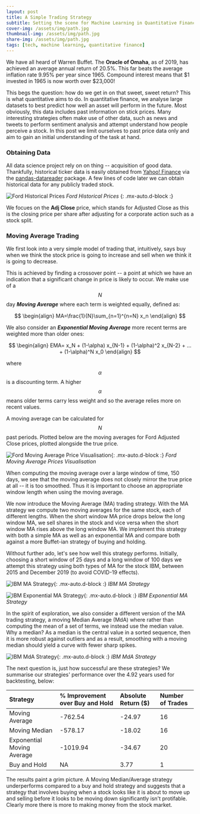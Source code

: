 ```yaml
---
layout: post
title: A Simple Trading Strategy
subtitle: Setting the scene for Machine Learning in Quantitative Finance
cover-img: /assets/img/path.jpg
thumbnail-img: /assets/img/path.jpg
share-img: /assets/img/path.jpg
tags: [tech, machine learning, quantitative finance]
---
```


We have all heard of Warren Buffet. The **Oracle of Omaha**, as of 2019, has achieved an average annual return of 20.5%. This far beats the average inflation rate 9.95% per year since 1965. Compound interest means that $1 invested in 1965 is now worth over $23,000!

This begs the question: how do we get in on that sweet, sweet return? This is what quantitative aims to do. In quantitative finance, we analyse large datasets to best predict how well an asset will perform in the future. Most obviously, this data includes past information on stick prices. Many interesting strategies often make use of other data, such as news and tweets to perform sentiment analysis and attempt understand how people perceive a stock. In this post we limit ourselves to past price data only and aim to gain an initial understanding of the task at hand.

### Obtaining Data

All data science project rely on on thing -- acquisition of good data. Thankfully, historical ticker data is easily obtained from [Yahoo! Finance](https://uk.finance.yahoo.com/?guccounter=1&guce_referrer=aHR0cHM6Ly93d3cuZ29vZ2xlLmNvbS8&guce_referrer_sig=AQAAAIbB0AKO_tF2jF5VE9Z2EySf8LfQTP9IWgtDh_NGUpJ0rG1wfDAKmigwoPF4Bnkp1Go9tV2v__3-0Fr3GoGOX7S49x3iI48ii-Ztg4Q8udMSFhwo3kvvvEViGBCcmmXqx2MyIW6cDg0E1Xuvd7zIZqBJ9uJX4XE3POn6cywbAI0f) via the [pandas-datareader](https://pandas-datareader.readthedocs.io/en/latest/#) package. A few lines of code later we can obtain historical data for any publicly traded stock. 

![Ford Historical Prices](/assets/blog/tech_blog/2020-07-09-tech-blog-A-Simple-Trading-Strategy/Ford_historical_prices_table.png)
*Ford Historical Prices*
{: .mx-auto.d-block :}

We focues on the **Adj Close** price, which stands for Adjusted Close as this is the closing price per share after adjusting for a corporate action such as a stock split. 

### Moving Average Trading

We first look into a very simple model of trading that, intuitively, says buy when we think the stock price is going to increase and sell when we think it is going to decrease. 

This is achieved by finding a crossover point -- a point at which we have an indication that a significant change in price is likely to occur. We make use of a $$ N $$ day ***Moving Average*** where each term is weighted equally, defined as:

$$
    \begin{align}
        MA=\frac{1}{N}\sum_{n=1}^{n=N} x_n
    \end{align}
$$

We also consider an ***Exponential Moving Average*** more recent terms are weighted more than older ones:

$$
    \begin{align}
        EMA= x_N + (1-\alpha) x_{N-1} + (1-\alpha)^2 x_{N-2} + ... + (1-\alpha)^N x_0
    \end{align}
$$

where $$ \alpha $$ is a discounting term. A higher $$ \alpha $$ means older terms carry less weight and so the average relies more on recent values.

A moving average can be calculated for $$ N $$ past periods. Plotted below are the moving averages for Ford Adjusted Close prices, plotted alongside the true price.

![Ford Moving Average Price Visualisation](/assets/blog/tech_blog/2020-07-09-tech-blog-A-Simple-Trading-Strategy/MA_visualisation.png){: .mx-auto.d-block :}
*Ford Moving Average Prices Visualisation*

When computing the moving average over a large window of time, 150 days, we see that the moving average does not closely mirror the true price at all -- it is too smoothed. Thus it is important to choose an appropriate window length when using the moving average. 

We now introduce the Moving Average (MA) trading strategy. With the MA strategy we compute two moving averages for the same stock, each of different lengths. When the short window MA price drops below the long window MA, we sell shares in the stock and vice versa when the short window MA rises above the long window MA. We implement this strategy with both a simple MA as well as an exponential MA and compare both against a more Buffet-ian strategy of buying and holding. 

Without further ado, let's see how well this strategy performs. Initially, choosing a short window of 25 days and a long window of 100 days we attempt this strategy using both types of MA for the stock IBM, between 2015 and December 2019 (to avoid COVID-19 effects). 

![IBM MA Strategy](/assets/blog/tech_blog/2020-07-09-tech-blog-A-Simple-Trading-Strategy/25_100_IBM_MA.png){: .mx-auto.d-block :}
*IBM MA Strategy*

![IBM Exponential MA Strategy](/assets/blog/tech_blog/2020-07-09-tech-blog-A-Simple-Trading-Strategy/25_100_IBM_EMA.png){: .mx-auto.d-block :}
*IBM Exponential MA Strategy*

In the spirit of exploration, we also consider a different version of the MA trading strategy, a moving Median Average (MdA) where rather than computing the mean of a set of terms, we instead use the median value. Why a median? As a median is the central value in a sorted sequence, then it is more robust against outliers and as a result, smoothing with a moving median should yield a curve with fewer sharp spikes. 

![IBM MdA Strategy](/assets/blog/tech_blog/2020-07-09-tech-blog-A-Simple-Trading-Strategy/25_100_IBM_MdA.png){: .mx-auto.d-block :}
*IBM MdA Strategy*

The next question is, just how successful are these strategies? We summarise our strategies' performance over the 4.92 years used for backtesting, below:

| Strategy | % Improvement over Buy and Hold | Absolute Return ($) | Number of Trades |
| :------ |:--- | :--- | :--- |
| Moving Average | -762.54 | -24.97 | 16
| Moving Median | -578.17 | -18.02 | 16
| Exponential Moving Average | -1019.94 | -34.67 | 20
| Buy and Hold | NA | 3.77 | 1

The results paint a grim picture. A Moving Median/Average strategy underperforms compared to a buy and hold strategy and suggests that a strategy that involves buying when a stock looks like it is about to move up and selling before it looks to be moving down significantly isn't protifable. Clearly more there is more to making money from the stock market. 